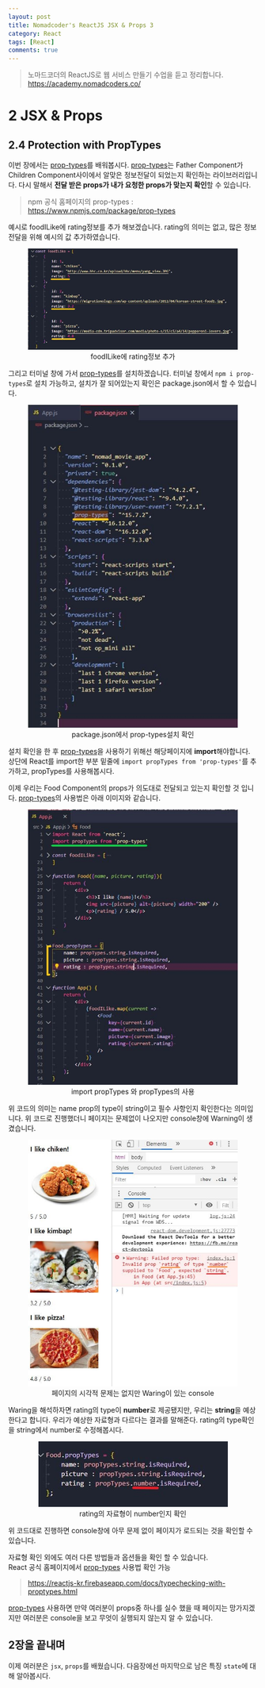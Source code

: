 ```yaml
---
layout: post
title: Nomadcoder's ReactJS JSX & Props 3
category: React
tags: [React]
comments: true
---
```


> 노마드코더의 ReactJS로 웹 서비스 만들기 수업을 듣고 정리합니다. <https://academy.nomadcoders.co/>

# 2 JSX & Props

## 2.4 Protection with PropTypes

이번 장에서는 <u>prop-types</u>를 배워봅시다. <u>prop-types</u>는 Father Component가 Children Component사이에서 알맞은 정보전달이 되었는지 확인하는 라이브러리입니다. 다시 말해서 **전달 받은 props가 내가 요청한 props가 맞는지 확인**할 수 있습니다.  
> npm 공식 홈페이지의 prop-types : <https://www.npmjs.com/package/prop-types>

예시로 foodILike에 rating정보를 추가 해보겠습니다. rating의 의미는 없고, 많은 정보 전달을 위해 예시의 값 추가하였습니다.

<center>
<figure>
<img src="/assets/post-img/react/nomad_react_3-23.jpg" alt="">
<figcaption>foodILike에 rating정보 추가</figcaption>
</figure>
</center>

그리고 터미널 창에 가서 <u>prop-types</u>를 설치하겠습니다. 터미널 창에서 `npm i prop-types`로 설치 가능하고, 설치가 잘 되어있는지 확인은 package.json에서 할 수 있습니다.

<center>
<figure>
<img src="/assets/post-img/react/nomad_react_3-21.jpg" alt="">
<figcaption>package.json에서 prop-types설치 확인</figcaption>
</figure>
</center>

설치 확인을 한 후 <u>prop-types</u>을 사용하기 위해선 해당페이지에 **import**해야합니다. 상단에 React를 import한 부분 밑줄에 `import propTypes from 'prop-types'`를 추가하고, propTypes를 사용해봅시다.

이제 우리는 Food Component의 props가 의도대로 전달되고 있는지 확인할 것 입니다. <u>prop-types</u>의 사용법은 아래 이미지와 같습니다.

<center>
<figure>
<img src="/assets/post-img/react/nomad_react_3-24.jpg" alt="">
<figcaption>import propTypes 와 propTypes의 사용</figcaption>
</figure>
</center>

위 코드의 의미는 name prop의 type이 string이고 필수 사항인지 확인한다는 의미입니다. 위 코드로 진행했더니 페이지는 문제없이 나오지만 console창에 Warning이 생겼습니다.

<center>
<figure>
<img src="/assets/post-img/react/nomad_react_3-22.jpg" alt="">
<figcaption>페이지의 시각적 문제는 없지만 Waring이 있는 console</figcaption>
</figure>
</center>

Waring을 해석하자면 rating의 type이 **number**로 제공됐지만, 우리는 **string**을 예상한다고 합니다. 우리가 예상한 자료형과 다르다는 결과를 말해준다. rating의 type확인을 string에서 number로 수정해봅시다.

<center>
<figure>
<img src="/assets/post-img/react/nomad_react_3-25.jpg" alt="">
<figcaption>rating의 자료형이 number인지 확인</figcaption>
</figure>
</center>

위 코드대로 진행하면 console창에 아무 문제 없이 페이지가 로드되는 것을 확인할 수 있습니다.

자료형 확인 외에도 여러 다른 방법들과 옵션들을 확인 할 수 있습니다.  
React 공식 홈페이지에서 <u>prop-types</u> 사용법 확인 가능  
> <https://reactjs-kr.firebaseapp.com/docs/typechecking-with-proptypes.html>

<u>prop-types</u> 사용하면 만약 여러분이 props중 하나를 실수 했을 때 페이지는 망가지겠지만 여러분은 console을 보고 무엇이 실행되지 않는지 알 수 있습니다.

## 2장을 끝내며

이제 여러분은 `jsx`, `props`를 배웠습니다. 다음장에선 마지막으로 남은 특징 `state`에 대해 알아봅시다. 
